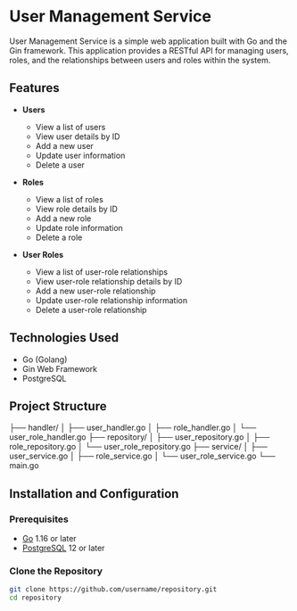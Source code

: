 # User Management Service

User Management Service is a simple web application built with Go and the Gin framework. This application provides a RESTful API for managing users, roles, and the relationships between users and roles within the system.

## Features

- **Users**
  - View a list of users
  - View user details by ID
  - Add a new user
  - Update user information
  - Delete a user

- **Roles**
  - View a list of roles
  - View role details by ID
  - Add a new role
  - Update role information
  - Delete a role

- **User Roles**
  - View a list of user-role relationships
  - View user-role relationship details by ID
  - Add a new user-role relationship
  - Update user-role relationship information
  - Delete a user-role relationship

## Technologies Used

- Go (Golang)
- Gin Web Framework
- PostgreSQL

## Project Structure

├── handler/
│ ├── user_handler.go
│ ├── role_handler.go
│ └── user_role_handler.go
├── repository/
│ ├── user_repository.go
│ ├── role_repository.go
│ └── user_role_repository.go
├── service/
│ ├── user_service.go
│ ├── role_service.go
│ └── user_role_service.go
└── main.go


## Installation and Configuration

### Prerequisites

- [Go](https://golang.org/dl/) 1.16 or later
- [PostgreSQL](https://www.postgresql.org/download/) 12 or later

### Clone the Repository

```bash
git clone https://github.com/username/repository.git
cd repository